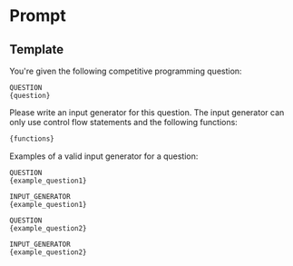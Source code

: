 # Prompt

## Template

You're given the following competitive programming question:

```text
QUESTION
{question}
```

Please write an input generator for this question.
The input generator can only use control flow statements and the following functions:

```python
{functions}
```

Examples of a valid input generator for a question:

```text
QUESTION
{example_question1}
```

```text
INPUT_GENERATOR
{example_question1}
```

```text
QUESTION
{example_question2}
```

```text
INPUT_GENERATOR
{example_question2}
```
